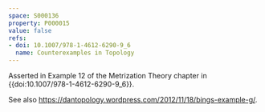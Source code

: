 ```yaml
---
space: S000136
property: P000015
value: false
refs:
- doi: 10.1007/978-1-4612-6290-9_6
  name: Counterexamples in Topology
---
```


Asserted in Example 12 of the Metrization Theory chapter in {{doi:10.1007/978-1-4612-6290-9_6}}.

See also <https://dantopology.wordpress.com/2012/11/18/bings-example-g/>.
